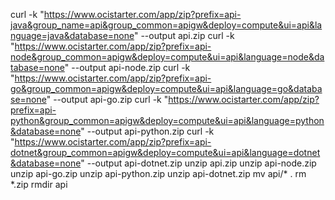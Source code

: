 curl -k "https://www.ocistarter.com/app/zip?prefix=api-java&group_name=api&group_common=apigw&deploy=compute&ui=api&language=java&database=none" --output api.zip
curl -k "https://www.ocistarter.com/app/zip?prefix=api-node&group_common=apigw&deploy=compute&ui=api&language=node&database=none" --output api-node.zip
curl -k "https://www.ocistarter.com/app/zip?prefix=api-go&group_common=apigw&deploy=compute&ui=api&language=go&database=none" --output api-go.zip
curl -k "https://www.ocistarter.com/app/zip?prefix=api-python&group_common=apigw&deploy=compute&ui=api&language=python&database=none" --output api-python.zip
curl -k "https://www.ocistarter.com/app/zip?prefix=api-dotnet&group_common=apigw&deploy=compute&ui=api&language=dotnet&database=none" --output api-dotnet.zip
unzip api.zip
unzip api-node.zip
unzip api-go.zip
unzip api-python.zip
unzip api-dotnet.zip
mv api/* .
rm *.zip
rmdir api
